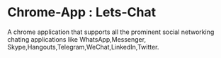 # Chrome-App : Lets-Chat


A chrome application that supports all the prominent social networking chating applications like WhatsApp,Messenger,
Skype,Hangouts,Telegram,WeChat,LinkedIn,Twitter.
